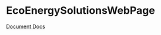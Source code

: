# EcoEnergySolutionsWebPage

[Document Docs](https://docs.google.com/document/d/1ydzyA4uMiIbgxiBaACggRA9smu4C6efVfpqQV_8S4DA/edit?usp=sharing)
